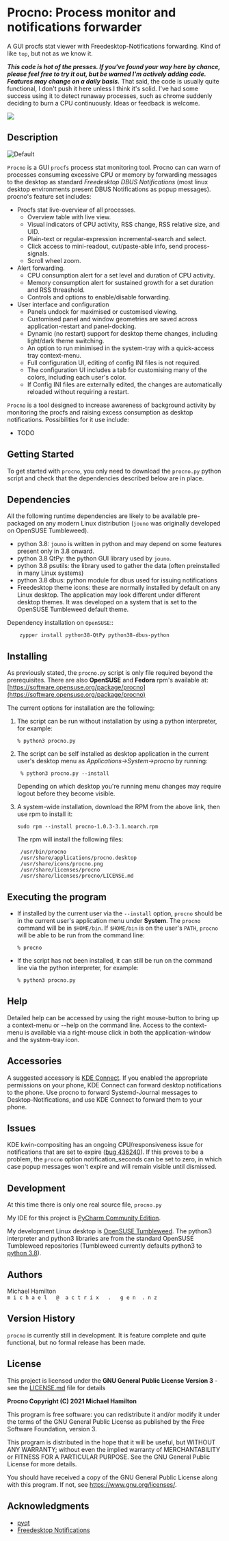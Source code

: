 Procno: Process monitor and notifications forwarder
===================================================

A GUI procfs stat viewer with Freedesktop-Notifications forwarding. Kind of like ``top``, but not as we know it.

***This code is hot of the presses.  If you've found your way here by chance, please feel free to try it out, but 
be warned I'm actively adding code. Features may change on a daily basis.***  That said, the code is 
usually quite functional, I don't push it here unless I think it's solid.  I've had some success using it to 
detect runaway processes, such as chrome suddenly deciding to burn a CPU continuously. Ideas or feedback is welcome.

![](video)

Description
-----------

![Default](screen-shots/Screenshot_Large.png) 

``Procno`` is a GUI ``procfs`` process stat monitoring tool.  Procno can can warn of processes consuming
excessive CPU or memory by forwarding messages to the desktop as standard *Freedesktop DBUS Notifications*
(most linux desktop environments present DBUS Notifications as popup messages). procno's feature set includes:

 * Procfs stat live-overview of all processes.
   + Overview table with live view.
   + Visual indicators of CPU activity, RSS change, RSS relative size, and UID.
   + Plain-text or regular-expression incremental-search and select.
   + Click access to mini-readout, cut/paste-able info, send process-signals.
   + Scroll wheel zoom.
 * Alert forwarding.
   + CPU consumption alert for a set level and duration of CPU activity.
   + Memory consumption alert for sustained growth for a set duration and RSS threashold.
   + Controls and options to enable/disable forwarding.
 * User interface and configuration
   + Panels undock for maximised or customised viewing.
   + Customised panel and window geometries are saved across application-restart and panel-docking.
   + Dynamic (no restart) support for desktop theme changes, including light/dark theme switching.
   + An option to run minimised in the system-tray with a quick-access tray context-menu.
   + Full configuration UI, editing of config INI files is not required.
   + The configuration UI includes a tab for customising many of the colors, including each user's color.
   + If Config INI files are externally edited, the changes are automatically reloaded without requiring a restart.


``Procno`` is a tool designed to increase awareness of background activity by monitoring
the procfs and raising excess consumption as desktop notifications.  Possibilities for
it use include:

 * TODO


Getting Started
---------------


To get started with ``procno``, you only need to download the ``procno.py`` python script and
check that the dependencies described below are in place. 


Dependencies
------------

All the following runtime dependencies are likely to be available pre-packaged on any modern Linux distribution 
(``jouno`` was originally developed on OpenSUSE Tumbleweed).

* python 3.8: ``jouno`` is written in python and may depend on some features present only in 3.8 onward.
* python 3.8 QtPy: the python GUI library used by ``jouno``.
* python 3.8 psutils: the library used to gather the data (often preinstalled in many Linux systems)
* python 3.8 dbus: python module for dbus used for issuing notifications
* Freedesktop theme icons: these are normally installed by default on any Linux desktop.
  The application may look different under different desktop themes. It was developed on a 
  system that is set to the OpenSUSE Tumbleweed default theme. 

Dependency installation on ``OpenSUSE``::

        zypper install python38-QtPy python38-dbus-python

Installing
----------

As previously stated, the ``procno.py`` script is only file required beyond the prerequisites. There
are also **OpenSUSE** and **Fedora** rpm's available at: [https://software.opensuse.org/package/procno](https://software.opensuse.org/package/procno)


The current options for installation are the following:

1. The script can be run without installation by using a python interpreter, for example:
   ```
   % python3 procno.py
   ```
2. The script can be self installed as desktop application in the current user's desktop menu 
   as *Applications->System->procno* by running:
   ```
    % python3 procno.py --install
   ```
   Depending on which desktop you're running menu changes may require logout before they become visible.

3. A system-wide installation, download the RPM from the above link, then use rpm to install it:
   ```
   sudo rpm --install procno-1.0.3-3.1.noarch.rpm
   ```
   The rpm will install the following files:
   ```
    /usr/bin/procno
    /usr/share/applications/procno.desktop
    /usr/share/icons/procno.png
    /usr/share/licenses/procno
    /usr/share/licenses/procno/LICENSE.md
   ```


Executing the program
---------------------

* If installed by the current user via the ``--install`` option, ``procno`` should be in
  the current user's application menu under **System**. The ``procno`` command will be in ``$HOME/bin``.
  If ``$HOME/bin`` is on the user's ``PATH``, ``procno`` will be able to be run from the command
  line:
  ```
  % procno
  ```
* If the script has not been installed, it can still be run on the command line via the python interpreter, 
  for example:
  ```
  % python3 procno.py
  ```

Help
----

Detailed help can be accessed by using the right mouse-button to bring up a context-menu or --help on the 
command line.  Access to the context-menu is available via a right-mouse click in both the application-window 
and the system-tray icon.

Accessories
-----------

A suggested accessory is [KDE Connect](https://kdeconnect.kde.org/).  If you enabled the appropriate permissions on 
your phone, KDE Connect can forward desktop notifications to the phone.  Use procno to forward Systemd-Journal 
messages to Desktop-Notifications, and use KDE Connect to forward them to your phone.


Issues
------

KDE kwin-compositing has an ongoing CPU/responsiveness issue for notifications that are set to expire ([bug 436240](https://bugs.kde.org/show_bug.cgi?id=436240)).
If this proves to be a problem, the ``procno`` option notification_seconds can be set to zero, in 
which case popup messages won't expire and will remain visible until dismissed.  

Development
-----------

At this time there is only one real source file, ``procno.py``

My IDE for this project is [PyCharm Community Edition](https://www.jetbrains.com/pycharm/).

My development Linux desktop is [OpenSUSE Tumbleweed](https://get.opensuse.org/tumbleweed/). The python3
interpreter and python3 libraries are from the standard OpenSUSE Tumbleweed repositories (Tumbleweed currently
defaults python3 to [python 3.8](https://www.python.org/downloads/release/python-380/)).

Authors
-------

Michael Hamilton\
``m i c h a e l   @  a c t r i x   .   g e n  . n z``


Version History
---------------

``procno`` is currently still in development. It is feature complete and quite functional, but no formal release 
has been made.


License
-------

This project is licensed under the **GNU General Public License Version 3** - see the [LICENSE.md](LICENSE.md) file 
for details

**Procno Copyright (C) 2021 Michael Hamilton**

This program is free software: you can redistribute it and/or modify it
under the terms of the GNU General Public License as published by the
Free Software Foundation, version 3.

This program is distributed in the hope that it will be useful, but
WITHOUT ANY WARRANTY; without even the implied warranty of MERCHANTABILITY
or FITNESS FOR A PARTICULAR PURPOSE. See the GNU General Public License for
more details.

You should have received a copy of the GNU General Public License along
with this program. If not, see <https://www.gnu.org/licenses/>.

## Acknowledgments

* [pyqt](https://riverbankcomputing.com/software/pyqt/)
* [Freedesktop Notifications](https://specifications.freedesktop.org/notification-spec/latest/ar01s09.html)
